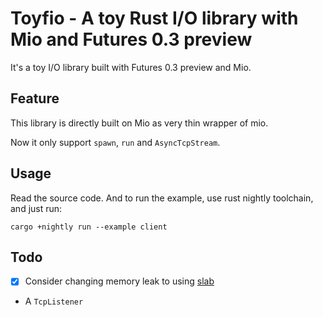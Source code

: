 # Toyfio -  A toy Rust I/O library with Mio and Futures 0.3 preview

It's a toy I/O library built with Futures 0.3 preview and Mio.

## Feature

This library is directly built on Mio as very thin wrapper of mio.

Now it only support `spawn`, `run` and `AsyncTcpStream`.

## Usage

Read the source code. And to run the example, use rust nightly toolchain, and just run:

```shell
cargo +nightly run --example client
```

## Todo

- [x] Consider changing memory leak to using [slab](https://crates.io/crates/slab)
- A `TcpListener`